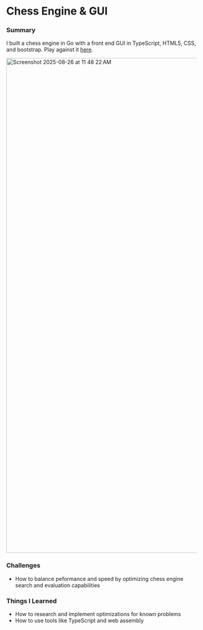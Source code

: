 # Chess Engine & GUI

### Summary

I built a chess engine in Go with a front end GUI in TypeScript, HTML5, CSS, and bootstrap. Play against it [here](https://hunterbowie.github.io/).

<img width="1215" height="1307" alt="Screenshot 2025-08-26 at 11 48 22 AM" src="https://github.com/user-attachments/assets/f32dcbd9-993b-4cc3-a85a-40399ed834ba" />


### Challenges

- How to balance peformance and speed by optimizing chess engine search and evaluation capabilities


### Things I Learned

- How to research and implement optimizations for known problems
- How to use tools like TypeScript and web assembly
